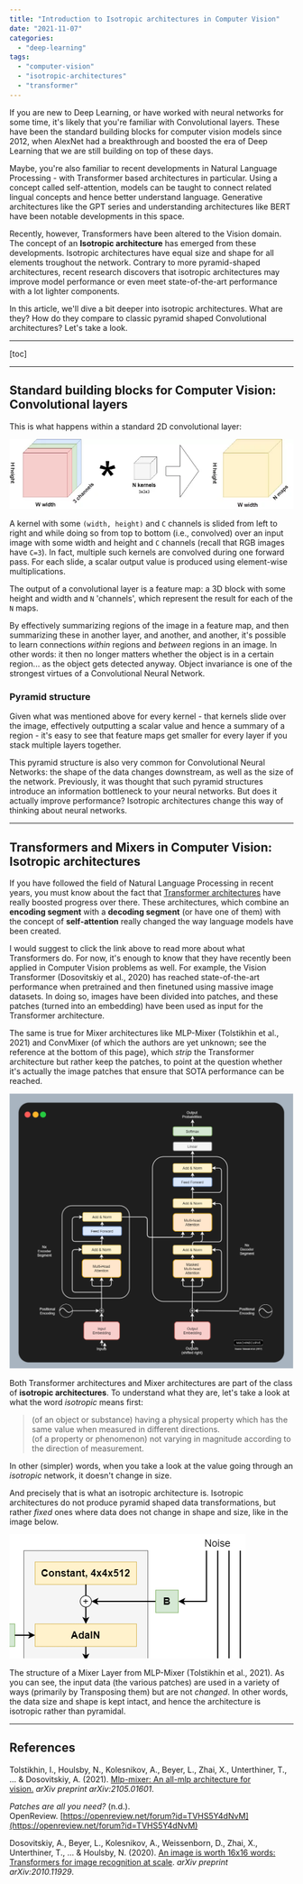 ```yaml
---
title: "Introduction to Isotropic architectures in Computer Vision"
date: "2021-11-07"
categories: 
  - "deep-learning"
tags: 
  - "computer-vision"
  - "isotropic-architectures"
  - "transformer"
---
```


If you are new to Deep Learning, or have worked with neural networks for some time, it's likely that you're familiar with Convolutional layers. These have been the standard building blocks for computer vision models since 2012, when AlexNet had a breakthrough and boosted the era of Deep Learning that we are still building on top of these days.

Maybe, you're also familiar to recent developments in Natural Language Processing - with Transformer based architectures in particular. Using a concept called self-attention, models can be taught to connect related lingual concepts and hence better understand language. Generative architectures like the GPT series and understanding architectures like BERT have been notable developments in this space.

Recently, however, Transformers have been altered to the Vision domain. The concept of an **Isotropic architecture** has emerged from these developments. Isotropic architectures have equal size and shape for all elements troughout the network. Contrary to more pyramid-shaped architectures, recent research discovers that isotropic architectures may improve model performance or even meet state-of-the-art performance with a lot lighter components.

In this article, we'll dive a bit deeper into isotropic architectures. What are they? How do they compare to classic pyramid shaped Convolutional architectures? Let's take a look.

* * *

\[toc\]

* * *

## Standard building blocks for Computer Vision: Convolutional layers

This is what happens within a standard 2D convolutional layer:

![](images/CNN.jpg)

A kernel with some `(width, height)` and `C` channels is slided from left to right and while doing so from top to bottom (i.e., convolved) over an input image with some width and height and `C` channels (recall that RGB images have `C=3`). In fact, multiple such kernels are convolved during one forward pass. For each slide, a scalar output value is produced using element-wise multiplications.

The output of a convolutional layer is a feature map: a 3D block with some height and width and `N` 'channels', which represent the result for each of the `N` maps.

By effectively summarizing regions of the image in a feature map, and then summarizing these in another layer, and another, and another, it's possible to learn connections _within_ regions and _between_ regions in an image. In other words: it then no longer matters whether the object is in a certain region... as the object gets detected anyway. Object invariance is one of the strongest virtues of a Convolutional Neural Network.

### Pyramid structure

Given what was mentioned above for every kernel - that kernels slide over the image, effectively outputting a scalar value and hence a summary of a region - it's easy to see that feature maps get smaller for every layer if you stack multiple layers together.

This pyramid structure is also very common for Convolutional Neural Networks: the shape of the data changes downstream, as well as the size of the network. Previously, it was thought that such pyramid structures introduce an information bottleneck to your neural networks. But does it actually improve performance? Isotropic architectures change this way of thinking about neural networks.

* * *

## Transformers and Mixers in Computer Vision: Isotropic architectures

If you have followed the field of Natural Language Processing in recent years, you must know about the fact that [Transformer architectures](https://github.com/mobiletest2016/machine-learning-articles/blob/master/articles/introduction-to-transformers-in-machine-learning.md) have really boosted progress over there. These architectures, which combine an **encoding segment** with a **decoding segment** (or have one of them) with the concept of **self-attention** really changed the way language models have been created.

I would suggest to click the link above to read more about what Transformers do. For now, it's enough to know that they have recently been applied in Computer Vision problems as well. For example, the Vision Transformer (Dosovitskiy et al., 2020) has reached state-of-the-art performance when pretrained and then finetuned using massive image datasets. In doing so, images have been divided into patches, and these patches (turned into an embedding) have been used as input for the Transformer architecture.

The same is true for Mixer architectures like MLP-Mixer (Tolstikhin et al., 2021) and ConvMixer (of which the authors are yet unknown; see the reference at the bottom of this page), which _strip_ the Transformer architecture but rather keep the patches, to point at the question whether it's actually the image patches that ensure that SOTA performance can be reached.

![](images/Diagram-32-1.png)

Both Transformer architectures and Mixer architectures are part of the class of **isotropic architectures**. To understand what they are, let's take a look at what the word _isotropic_ means first:

> (of an object or substance) having a physical property which has the same value when measured in different directions.  
> (of a property or phenomenon) not varying in magnitude according to the direction of measurement.

In other (simpler) words, when you take a look at the value going through an _isotropic_ network, it doesn't change in size.

And precisely that is what an isotropic architecture is. Isotropic architectures do not produce pyramid shaped data transformations, but rather _fixed_ ones where data does not change in shape and size, like in the image below.

![](images/image.png)

The structure of a Mixer Layer from MLP-Mixer (Tolstikhin et al., 2021). As you can see, the input data (the various patches) are used in a variety of ways (primarily by Transposing them) but are not _changed_. In other words, the data size and shape is kept intact, and hence the architecture is isotropic rather than pyramidal.

* * *

## References

Tolstikhin, I., Houlsby, N., Kolesnikov, A., Beyer, L., Zhai, X., Unterthiner, T., ... & Dosovitskiy, A. (2021). [Mlp-mixer: An all-mlp architecture for vision.](https://arxiv.org/abs/2105.01601) _arXiv preprint arXiv:2105.01601_.

_Patches are all you need?_ (n.d.). OpenReview. [https://openreview.net/forum?id=TVHS5Y4dNvM](https://openreview.net/forum?id=TVHS5Y4dNvM)

Dosovitskiy, A., Beyer, L., Kolesnikov, A., Weissenborn, D., Zhai, X., Unterthiner, T., ... & Houlsby, N. (2020). [An image is worth 16x16 words: Transformers for image recognition at scale](https://arxiv.org/abs/2010.11929). _arXiv preprint arXiv:2010.11929_.
